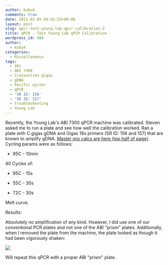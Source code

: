 ```yaml
---
author: kubu4
comments: true
date: 2011-02-05 04:41:53+00:00
layout: post
slug: qpcr-test-young-lab-qpcr-calibration-2
title: qPCR - Test Young Lab qPCR Calibration
wordpress_id: 484
author:
  - kubu4
categories:
  - Miscellaneous
tags:
  - 18s
  - ABI 7300
  - Crassostrea gigas
  - gDNA
  - Pacific oyster
  - qPCR
  - 'SR ID: 156'
  - 'SR ID: 157'
  - troubleshooting
  - Young Lab
---
```


Recently, the Young Lab's ABI 7300 qPCR machine was calibrated. Steven asked me to run a plate and see how well the calibration worked. Ran a plate with C.gigas gDNA and Gigas 18s primers (SR ID: 156 and 157) that are known to amplify gDNA. [Master mix calcs are here (top half of page)](http://eagle.fish.washington.edu/Arabidopsis/Notebook%20Workup%20Files/20110204-01.jpg). Cycling params were as follows:




    
  * 95C - 10min



40 Cycles of:


    
  * 95C - 15s

    
  * 55C - 30s

    
  * 72C - 30s



Melt curve.

Results:

Absolutely no amplification of any kind. However, I did use one of our conventional PCR plates and not one of the ABI "prism" plates. Additionally, when I removed the plate from the machine, the plate looked as though it had been vigorously shaken:

![](https://lh6.googleusercontent.com/_Mm7i0Up2xoE/TVAvuZUsOzI/AAAAAAAAHsQ/Woi0u7S68Ik/s400/IMAG0030.jpg)

Will repeat this qPCR with a proper ABI "prism" plate.

